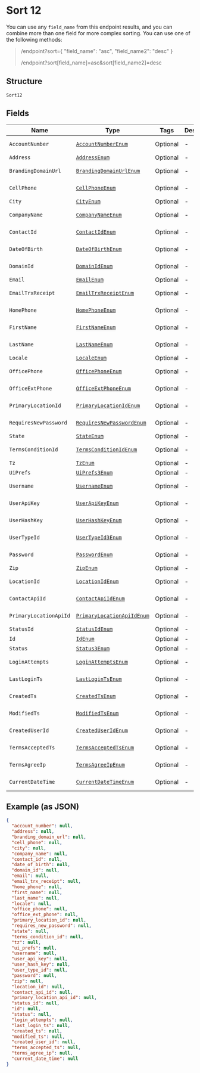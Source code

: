
# Sort 12

You can use any `field_name` from this endpoint results, and you can combine more than one field for more complex sorting. You can use one of the following methods:

> /endpoint?sort={ "field_name": "asc", "field_name2": "desc" }
> 
> /endpoint?sort[field_name]=asc&sort[field_name2]=desc

## Structure

`Sort12`

## Fields

| Name | Type | Tags | Description | Getter | Setter |
|  --- | --- | --- | --- | --- | --- |
| `AccountNumber` | [`AccountNumberEnum`](../../doc/models/account-number-enum.md) | Optional | - | AccountNumberEnum getAccountNumber() | setAccountNumber(AccountNumberEnum accountNumber) |
| `Address` | [`AddressEnum`](../../doc/models/address-enum.md) | Optional | - | AddressEnum getAddress() | setAddress(AddressEnum address) |
| `BrandingDomainUrl` | [`BrandingDomainUrlEnum`](../../doc/models/branding-domain-url-enum.md) | Optional | - | BrandingDomainUrlEnum getBrandingDomainUrl() | setBrandingDomainUrl(BrandingDomainUrlEnum brandingDomainUrl) |
| `CellPhone` | [`CellPhoneEnum`](../../doc/models/cell-phone-enum.md) | Optional | - | CellPhoneEnum getCellPhone() | setCellPhone(CellPhoneEnum cellPhone) |
| `City` | [`CityEnum`](../../doc/models/city-enum.md) | Optional | - | CityEnum getCity() | setCity(CityEnum city) |
| `CompanyName` | [`CompanyNameEnum`](../../doc/models/company-name-enum.md) | Optional | - | CompanyNameEnum getCompanyName() | setCompanyName(CompanyNameEnum companyName) |
| `ContactId` | [`ContactIdEnum`](../../doc/models/contact-id-enum.md) | Optional | - | ContactIdEnum getContactId() | setContactId(ContactIdEnum contactId) |
| `DateOfBirth` | [`DateOfBirthEnum`](../../doc/models/date-of-birth-enum.md) | Optional | - | DateOfBirthEnum getDateOfBirth() | setDateOfBirth(DateOfBirthEnum dateOfBirth) |
| `DomainId` | [`DomainIdEnum`](../../doc/models/domain-id-enum.md) | Optional | - | DomainIdEnum getDomainId() | setDomainId(DomainIdEnum domainId) |
| `Email` | [`EmailEnum`](../../doc/models/email-enum.md) | Optional | - | EmailEnum getEmail() | setEmail(EmailEnum email) |
| `EmailTrxReceipt` | [`EmailTrxReceiptEnum`](../../doc/models/email-trx-receipt-enum.md) | Optional | - | EmailTrxReceiptEnum getEmailTrxReceipt() | setEmailTrxReceipt(EmailTrxReceiptEnum emailTrxReceipt) |
| `HomePhone` | [`HomePhoneEnum`](../../doc/models/home-phone-enum.md) | Optional | - | HomePhoneEnum getHomePhone() | setHomePhone(HomePhoneEnum homePhone) |
| `FirstName` | [`FirstNameEnum`](../../doc/models/first-name-enum.md) | Optional | - | FirstNameEnum getFirstName() | setFirstName(FirstNameEnum firstName) |
| `LastName` | [`LastNameEnum`](../../doc/models/last-name-enum.md) | Optional | - | LastNameEnum getLastName() | setLastName(LastNameEnum lastName) |
| `Locale` | [`LocaleEnum`](../../doc/models/locale-enum.md) | Optional | - | LocaleEnum getLocale() | setLocale(LocaleEnum locale) |
| `OfficePhone` | [`OfficePhoneEnum`](../../doc/models/office-phone-enum.md) | Optional | - | OfficePhoneEnum getOfficePhone() | setOfficePhone(OfficePhoneEnum officePhone) |
| `OfficeExtPhone` | [`OfficeExtPhoneEnum`](../../doc/models/office-ext-phone-enum.md) | Optional | - | OfficeExtPhoneEnum getOfficeExtPhone() | setOfficeExtPhone(OfficeExtPhoneEnum officeExtPhone) |
| `PrimaryLocationId` | [`PrimaryLocationIdEnum`](../../doc/models/primary-location-id-enum.md) | Optional | - | PrimaryLocationIdEnum getPrimaryLocationId() | setPrimaryLocationId(PrimaryLocationIdEnum primaryLocationId) |
| `RequiresNewPassword` | [`RequiresNewPasswordEnum`](../../doc/models/requires-new-password-enum.md) | Optional | - | RequiresNewPasswordEnum getRequiresNewPassword() | setRequiresNewPassword(RequiresNewPasswordEnum requiresNewPassword) |
| `State` | [`StateEnum`](../../doc/models/state-enum.md) | Optional | - | StateEnum getState() | setState(StateEnum state) |
| `TermsConditionId` | [`TermsConditionIdEnum`](../../doc/models/terms-condition-id-enum.md) | Optional | - | TermsConditionIdEnum getTermsConditionId() | setTermsConditionId(TermsConditionIdEnum termsConditionId) |
| `Tz` | [`TzEnum`](../../doc/models/tz-enum.md) | Optional | - | TzEnum getTz() | setTz(TzEnum tz) |
| `UiPrefs` | [`UiPrefs3Enum`](../../doc/models/ui-prefs-3-enum.md) | Optional | - | UiPrefs3Enum getUiPrefs() | setUiPrefs(UiPrefs3Enum uiPrefs) |
| `Username` | [`UsernameEnum`](../../doc/models/username-enum.md) | Optional | - | UsernameEnum getUsername() | setUsername(UsernameEnum username) |
| `UserApiKey` | [`UserApiKeyEnum`](../../doc/models/user-api-key-enum.md) | Optional | - | UserApiKeyEnum getUserApiKey() | setUserApiKey(UserApiKeyEnum userApiKey) |
| `UserHashKey` | [`UserHashKeyEnum`](../../doc/models/user-hash-key-enum.md) | Optional | - | UserHashKeyEnum getUserHashKey() | setUserHashKey(UserHashKeyEnum userHashKey) |
| `UserTypeId` | [`UserTypeId3Enum`](../../doc/models/user-type-id-3-enum.md) | Optional | - | UserTypeId3Enum getUserTypeId() | setUserTypeId(UserTypeId3Enum userTypeId) |
| `Password` | [`PasswordEnum`](../../doc/models/password-enum.md) | Optional | - | PasswordEnum getPassword() | setPassword(PasswordEnum password) |
| `Zip` | [`ZipEnum`](../../doc/models/zip-enum.md) | Optional | - | ZipEnum getZip() | setZip(ZipEnum zip) |
| `LocationId` | [`LocationIdEnum`](../../doc/models/location-id-enum.md) | Optional | - | LocationIdEnum getLocationId() | setLocationId(LocationIdEnum locationId) |
| `ContactApiId` | [`ContactApiIdEnum`](../../doc/models/contact-api-id-enum.md) | Optional | - | ContactApiIdEnum getContactApiId() | setContactApiId(ContactApiIdEnum contactApiId) |
| `PrimaryLocationApiId` | [`PrimaryLocationApiIdEnum`](../../doc/models/primary-location-api-id-enum.md) | Optional | - | PrimaryLocationApiIdEnum getPrimaryLocationApiId() | setPrimaryLocationApiId(PrimaryLocationApiIdEnum primaryLocationApiId) |
| `StatusId` | [`StatusIdEnum`](../../doc/models/status-id-enum.md) | Optional | - | StatusIdEnum getStatusId() | setStatusId(StatusIdEnum statusId) |
| `Id` | [`IdEnum`](../../doc/models/id-enum.md) | Optional | - | IdEnum getId() | setId(IdEnum id) |
| `Status` | [`Status3Enum`](../../doc/models/status-3-enum.md) | Optional | - | Status3Enum getStatus() | setStatus(Status3Enum status) |
| `LoginAttempts` | [`LoginAttemptsEnum`](../../doc/models/login-attempts-enum.md) | Optional | - | LoginAttemptsEnum getLoginAttempts() | setLoginAttempts(LoginAttemptsEnum loginAttempts) |
| `LastLoginTs` | [`LastLoginTsEnum`](../../doc/models/last-login-ts-enum.md) | Optional | - | LastLoginTsEnum getLastLoginTs() | setLastLoginTs(LastLoginTsEnum lastLoginTs) |
| `CreatedTs` | [`CreatedTsEnum`](../../doc/models/created-ts-enum.md) | Optional | - | CreatedTsEnum getCreatedTs() | setCreatedTs(CreatedTsEnum createdTs) |
| `ModifiedTs` | [`ModifiedTsEnum`](../../doc/models/modified-ts-enum.md) | Optional | - | ModifiedTsEnum getModifiedTs() | setModifiedTs(ModifiedTsEnum modifiedTs) |
| `CreatedUserId` | [`CreatedUserIdEnum`](../../doc/models/created-user-id-enum.md) | Optional | - | CreatedUserIdEnum getCreatedUserId() | setCreatedUserId(CreatedUserIdEnum createdUserId) |
| `TermsAcceptedTs` | [`TermsAcceptedTsEnum`](../../doc/models/terms-accepted-ts-enum.md) | Optional | - | TermsAcceptedTsEnum getTermsAcceptedTs() | setTermsAcceptedTs(TermsAcceptedTsEnum termsAcceptedTs) |
| `TermsAgreeIp` | [`TermsAgreeIpEnum`](../../doc/models/terms-agree-ip-enum.md) | Optional | - | TermsAgreeIpEnum getTermsAgreeIp() | setTermsAgreeIp(TermsAgreeIpEnum termsAgreeIp) |
| `CurrentDateTime` | [`CurrentDateTimeEnum`](../../doc/models/current-date-time-enum.md) | Optional | - | CurrentDateTimeEnum getCurrentDateTime() | setCurrentDateTime(CurrentDateTimeEnum currentDateTime) |

## Example (as JSON)

```json
{
  "account_number": null,
  "address": null,
  "branding_domain_url": null,
  "cell_phone": null,
  "city": null,
  "company_name": null,
  "contact_id": null,
  "date_of_birth": null,
  "domain_id": null,
  "email": null,
  "email_trx_receipt": null,
  "home_phone": null,
  "first_name": null,
  "last_name": null,
  "locale": null,
  "office_phone": null,
  "office_ext_phone": null,
  "primary_location_id": null,
  "requires_new_password": null,
  "state": null,
  "terms_condition_id": null,
  "tz": null,
  "ui_prefs": null,
  "username": null,
  "user_api_key": null,
  "user_hash_key": null,
  "user_type_id": null,
  "password": null,
  "zip": null,
  "location_id": null,
  "contact_api_id": null,
  "primary_location_api_id": null,
  "status_id": null,
  "id": null,
  "status": null,
  "login_attempts": null,
  "last_login_ts": null,
  "created_ts": null,
  "modified_ts": null,
  "created_user_id": null,
  "terms_accepted_ts": null,
  "terms_agree_ip": null,
  "current_date_time": null
}
```

